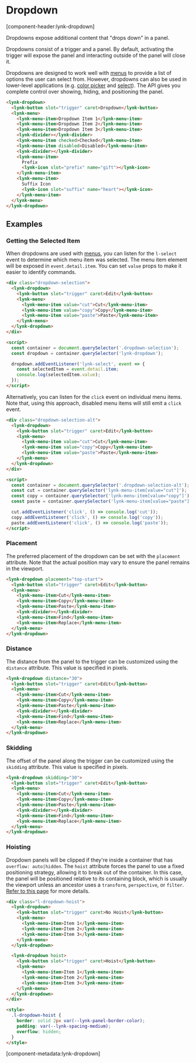 # Dropdown

[component-header:lynk-dropdown]

Dropdowns expose additional content that "drops down" in a panel.

Dropdowns consist of a trigger and a panel. By default, activating the trigger will expose the panel and interacting outside of the panel will close it.

Dropdowns are designed to work well with [menus](/components/menu) to provide a list of options the user can select from. However, dropdowns can also be used in lower-level applications (e.g. [color picker](/components/color-picker) and [select](/components/select)). The API gives you complete control over showing, hiding, and positioning the panel.

```html preview
<lynk-dropdown>
  <lynk-button slot="trigger" caret>Dropdown</lynk-button>
  <lynk-menu>
    <lynk-menu-item>Dropdown Item 1</lynk-menu-item>
    <lynk-menu-item>Dropdown Item 2</lynk-menu-item>
    <lynk-menu-item>Dropdown Item 3</lynk-menu-item>
    <lynk-divider></lynk-divider>
    <lynk-menu-item checked>Checked</lynk-menu-item>
    <lynk-menu-item disabled>Disabled</lynk-menu-item>
    <lynk-divider></lynk-divider>
    <lynk-menu-item>
      Prefix
      <lynk-icon slot="prefix" name="gift"></lynk-icon>
    </lynk-menu-item>
    <lynk-menu-item>
      Suffix Icon
      <lynk-icon slot="suffix" name="heart"></lynk-icon>
    </lynk-menu-item>
  </lynk-menu>
</lynk-dropdown>
```

## Examples

### Getting the Selected Item

When dropdowns are used with [menus](/components/menu), you can listen for the `l-select` event to determine which menu item was selected. The menu item element will be exposed in `event.detail.item`. You can set `value` props to make it easier to identify commands.

```html preview
<div class="dropdown-selection">
  <lynk-dropdown>
    <lynk-button slot="trigger" caret>Edit</lynk-button>
    <lynk-menu>
      <lynk-menu-item value="cut">Cut</lynk-menu-item>
      <lynk-menu-item value="copy">Copy</lynk-menu-item>
      <lynk-menu-item value="paste">Paste</lynk-menu-item>
    </lynk-menu>
  </lynk-dropdown>
</div>

<script>
  const container = document.querySelector('.dropdown-selection');
  const dropdown = container.querySelector('lynk-dropdown');

  dropdown.addEventListener('lynk-select', event => {
    const selectedItem = event.detail.item;
    console.log(selectedItem.value);
  });
</script>
```

Alternatively, you can listen for the `click` event on individual menu items. Note that, using this approach, disabled menu items will still emit a `click` event.

```html preview
<div class="dropdown-selection-alt">
  <lynk-dropdown>
    <lynk-button slot="trigger" caret>Edit</lynk-button>
    <lynk-menu>
      <lynk-menu-item value="cut">Cut</lynk-menu-item>
      <lynk-menu-item value="copy">Copy</lynk-menu-item>
      <lynk-menu-item value="paste">Paste</lynk-menu-item>
    </lynk-menu>
  </lynk-dropdown>
</div>

<script>
  const container = document.querySelector('.dropdown-selection-alt');
  const cut = container.querySelector('lynk-menu-item[value="cut"]');
  const copy = container.querySelector('lynk-menu-item[value="copy"]');
  const paste = container.querySelector('lynk-menu-item[value="paste"]');

  cut.addEventListener('click', () => console.log('cut'));
  copy.addEventListener('click', () => console.log('copy'));
  paste.addEventListener('click', () => console.log('paste'));
</script>
```

### Placement

The preferred placement of the dropdown can be set with the `placement` attribute. Note that the actual position may vary to ensure the panel remains in the viewport.

```html preview
<lynk-dropdown placement="top-start">
  <lynk-button slot="trigger" caret>Edit</lynk-button>
  <lynk-menu>
    <lynk-menu-item>Cut</lynk-menu-item>
    <lynk-menu-item>Copy</lynk-menu-item>
    <lynk-menu-item>Paste</lynk-menu-item>
    <lynk-divider></lynk-divider>
    <lynk-menu-item>Find</lynk-menu-item>
    <lynk-menu-item>Replace</lynk-menu-item>
  </lynk-menu>
</lynk-dropdown>
```

### Distance

The distance from the panel to the trigger can be customized using the `distance` attribute. This value is specified in pixels.

```html preview
<lynk-dropdown distance="30">
  <lynk-button slot="trigger" caret>Edit</lynk-button>
  <lynk-menu>
    <lynk-menu-item>Cut</lynk-menu-item>
    <lynk-menu-item>Copy</lynk-menu-item>
    <lynk-menu-item>Paste</lynk-menu-item>
    <lynk-divider></lynk-divider>
    <lynk-menu-item>Find</lynk-menu-item>
    <lynk-menu-item>Replace</lynk-menu-item>
  </lynk-menu>
</lynk-dropdown>
```

### Skidding

The offset of the panel along the trigger can be customized using the `skidding` attribute. This value is specified in pixels.

```html preview
<lynk-dropdown skidding="30">
  <lynk-button slot="trigger" caret>Edit</lynk-button>
  <lynk-menu>
    <lynk-menu-item>Cut</lynk-menu-item>
    <lynk-menu-item>Copy</lynk-menu-item>
    <lynk-menu-item>Paste</lynk-menu-item>
    <lynk-divider></lynk-divider>
    <lynk-menu-item>Find</lynk-menu-item>
    <lynk-menu-item>Replace</lynk-menu-item>
  </lynk-menu>
</lynk-dropdown>
```

### Hoisting

Dropdown panels will be clipped if they're inside a container that has `overflow: auto|hidden`. The `hoist` attribute forces the panel to use a fixed positioning strategy, allowing it to break out of the container. In this case, the panel will be positioned relative to its containing block, which is usually the viewport unless an ancestor uses a `transform`, `perspective`, or `filter`. [Refer to this page](https://developer.mozilla.org/en-US/docs/Web/CSS/position#fixed) for more details.

```html preview
<div class="l-dropdown-hoist">
  <lynk-dropdown>
    <lynk-button slot="trigger" caret>No Hoist</lynk-button>
    <lynk-menu>
      <lynk-menu-item>Item 1</lynk-menu-item>
      <lynk-menu-item>Item 2</lynk-menu-item>
      <lynk-menu-item>Item 3</lynk-menu-item>
    </lynk-menu>
  </lynk-dropdown>

  <lynk-dropdown hoist>
    <lynk-button slot="trigger" caret>Hoist</lynk-button>
    <lynk-menu>
      <lynk-menu-item>Item 1</lynk-menu-item>
      <lynk-menu-item>Item 2</lynk-menu-item>
      <lynk-menu-item>Item 3</lynk-menu-item>
    </lynk-menu>
  </lynk-dropdown>
</div>

<style>
  .l-dropdown-hoist {
    border: solid 2px var(--lynk-panel-border-color);
    padding: var(--lynk-spacing-medium);
    overflow: hidden;
  }
</style>
```

[component-metadata:lynk-dropdown]
